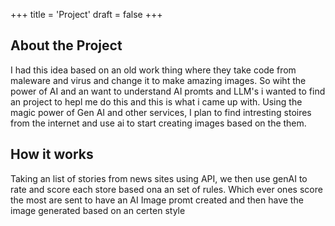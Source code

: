 +++
title = 'Project'
draft = false
+++
## About the Project

I had this idea based on an old work thing where they take code from maleware and virus and change it to make amazing images. So wiht the power of AI and an want to understand AI promts and LLM's i wanted to find an project to hepl me do this and this is what i came up with. Using the magic power of Gen AI and other services, I plan to find intresting stoires from the internet and use ai to start creating images based on the them.

## How it works

Taking an list of stories from news sites using API, we then use genAI to rate and score each store based ona an set of rules. Which ever ones score the most are sent to have an AI Image promt created and then have the image generated based on an certen style